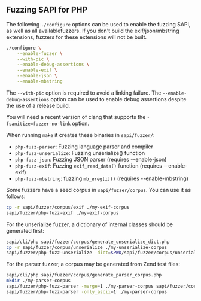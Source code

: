 Fuzzing SAPI for PHP
--------------------

The following `./configure` options can be used to enable the fuzzing SAPI, as well as all availablefuzzers. If you don't build the exif/json/mbstring extensions, fuzzers for these extensions will not be built.

```sh
./configure \
    --enable-fuzzer \
    --with-pic \
    --enable-debug-assertions \
    --enable-exif \
    --enable-json \
    --enable-mbstring
```

The `--with-pic` option is required to avoid a linking failure. The `--enable-debug-assertions` option can be used to enable debug assertions despite the use of a release build.

You will need a recent version of clang that supports the `-fsanitize=fuzzer-no-link` option.

When running `make` it creates these binaries in `sapi/fuzzer/`:

* `php-fuzz-parser`: Fuzzing language parser and compiler
* `php-fuzz-unserialize`: Fuzzing unserialize() function
* `php-fuzz-json`: Fuzzing JSON parser (requires --enable-json)
* `php-fuzz-exif`: Fuzzing `exif_read_data()` function (requires --enable-exif)
* `php-fuzz-mbstring`: fuzzing `mb_ereg[i]()` (requires --enable-mbstring)

Some fuzzers have a seed corpus in `sapi/fuzzer/corpus`. You can use it as follows:

```sh
cp -r sapi/fuzzer/corpus/exif ./my-exif-corpus
sapi/fuzzer/php-fuzz-exif ./my-exif-corpus
```

For the unserialize fuzzer, a dictionary of internal classes should be generated first:

```sh
sapi/cli/php sapi/fuzzer/corpus/generate_unserialize_dict.php
cp -r sapi/fuzzer/corpus/unserialize ./my-unserialize-corpus
sapi/fuzzer/php-fuzz-unserialize -dict=$PWD/sapi/fuzzer/corpus/unserialize.dict ./my-unserialize-corpus
```

For the parser fuzzer, a corpus may be generated from Zend test files:

```sh
sapi/cli/php sapi/fuzzer/corpus/generate_parser_corpus.php
mkdir ./my-parser-corpus
sapi/fuzzer/php-fuzz-parser -merge=1 ./my-parser-corpus sapi/fuzzer/corpus/parser
sapi/fuzzer/php-fuzz-parser -only_ascii=1 ./my-parser-corpus
```
